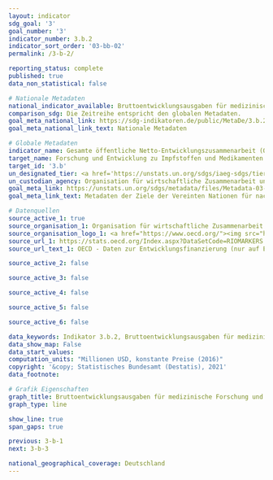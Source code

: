 ```yaml
---
layout: indicator    
sdg_goal: '3'    
goal_number: '3'    
indicator_number: 3.b.2    
indicator_sort_order: '03-bb-02'    
permalink: /3-b-2/    

reporting_status: complete    
published: true    
data_non_statistical: false    

# Nationale Metadaten    
national_indicator_available: Bruttoentwicklungsausgaben für medizinische Forschung und den Basisgesundheitssektor    
comparison_sdg: Die Zeitreihe entspricht den globalen Metadaten.    
goal_meta_national_link: https://sdg-indikatoren.de/public/MetaDe/3.b.2.pdf    
goal_meta_national_link_text: Nationale Metadaten    

# Globale Metadaten    
indicator_name: Gesamte öffentliche Netto-Entwicklungszusammenarbeit (ODA) für medizinische Forschung und grundlegende Gesundheitsversorgung    
target_name: Forschung und Entwicklung zu Impfstoffen und Medikamenten für übertragbare und nichtübertragbare Krankheiten, von denen hauptsächlich Entwicklungsländer betroffen sind, unterstützen, den Zugang zu bezahlbaren unentbehrlichen Arzneimitteln und Impfstoffen gewährleisten, im Einklang mit der Erklärung von Doha über das TRIPS-Übereinkommen und die öffentliche Gesundheit, die das Recht der Entwicklungsländer bekräftigt, die Bestimmungen in dem Übereinkommen über handelsbezogene Aspekte der Rechte des geistigen Eigentums über Flexibilitäten zum Schutz der öffentlichen Gesundheit voll auszuschöpfen, und insbesondere den Zugang zu Medikamenten für alle zu gewährleisten    
target_id: '3.b'    
un_designated_tier: <a href='https://unstats.un.org/sdgs/iaeg-sdgs/tier-classification/' title='Klicken Sie hier um weitere Informationen zur UN-Tier-Klassifikation zu erhalten.'>Tier I</a>    
un_custodian_agency: Organisation für wirtschaftliche Zusammenarbeit und Entwicklung (OECD)    
goal_meta_link: https://unstats.un.org/sdgs/metadata/files/Metadata-03-0B-02.pdf    
goal_meta_link_text: Metadaten der Ziele der Vereinten Nationen für nachhaltige Entwicklung    

# Datenquellen
source_active_1: true
source_organisation_1: Organisation für wirtschaftliche Zusammenarbeit und Entwicklung (OECD)
source_organisation_logo_1: <a href="https://www.oecd.org/"><img src="https://g205sdgs.github.io/sdg-indicators/public/OrgImgDe/oecd.png" alt="Logo oecd" style="height:60px; width:148px"/></a>
source_url_1: https://stats.oecd.org/Index.aspx?DataSetCode=RIOMARKERS
source_url_text_1: OECD - Daten zur Entwicklungsfinanzierung (nur auf Englisch und Französisch verfügbar)

source_active_2: false

source_active_3: false

source_active_4: false

source_active_5: false

source_active_6: false

data_keywords: Indikator 3.b.2, Bruttoentwicklungsausgaben für medizinische Forschung und den Basisgesundheitssektor, Organisation für wirtschaftliche Zusammenarbeit und Entwicklung (OECD)    
data_show_map: False    
data_start_values:     
computation_units: "Millionen USD, konstante Preise (2016)"    
copyright: '&copy; Statistisches Bundesamt (Destatis), 2021'    
data_footnote:     

# Grafik Eigenschaften    
graph_title: Bruttoentwicklungsausgaben für medizinische Forschung und den Basisgesundheitssektor    
graph_type: line    

show_line: true
span_gaps: true    

previous: 3-b-1    
next: 3-b-3    

national_geographical_coverage: Deutschland    
---
```


<span></span>
